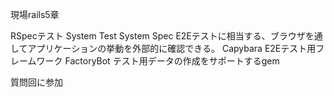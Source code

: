 現場rails5章

RSpecテスト
System Test
System Spec
E2Eテストに相当する、ブラウザを通してアプリケーションの挙動を外部的に確認できる。
Capybara
E2Eテスト用フレームワーク
FactoryBot
テスト用データの作成をサポートするgem


質問回に参加
